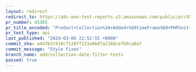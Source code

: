 ```yaml
---
layout: redirect
redirect_to: https://a8c-woo-test-reports.s3.amazonaws.com/public/pr/45365/api/index.html
pr_number: 45365
pr_title_encoded: "Product+Collection%3A+Added+%60timeFrame%60+PHPUnit+Tests"
pr_test_type: api
last_published: "2024-03-06 22:52:55 +0000"
commit_sha: a447b3c910c7128ff123a06d7a2168ce7b9ca8a7
commit_message: "Style Fixes"
branch_name: add/collection-date-filter-tests
passed: true
---
```

